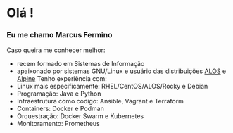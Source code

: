 # Olá ! 

### Eu me chamo Marcus Fermino
Caso queira me conhecer melhor:
 - recem formado em Sistemas de Informação
 - apaixonado por sistemas GNU/Linux e usuário das distribuições [ALOS](https://github.com/almalinux) e [Alpine](https://github.com/alpinelinux)
Tenho experiência com:
  - Linux mais especificamente: RHEL/CentOS/ALOS/Rocky e Debian
  - Programação: Java e Python
  - Infraestrutura como código: Ansible, Vagrant e Terraform
  - Containers: Docker e Podman
  - Orquestração: Docker Swarm e Kubernetes
  - Monitoramento: Prometheus

